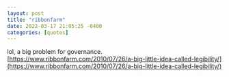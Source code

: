 ```yaml
---
layout: post
title: "ribbonfarm"
date: 2022-03-17 21:05:25 -0400
categories: [quotes]
---
```


lol, a big problem for governance. [https://www.ribbonfarm.com/2010/07/26/a-big-little-idea-called-legibility/](https://www.ribbonfarm.com/2010/07/26/a-big-little-idea-called-legibility/)

